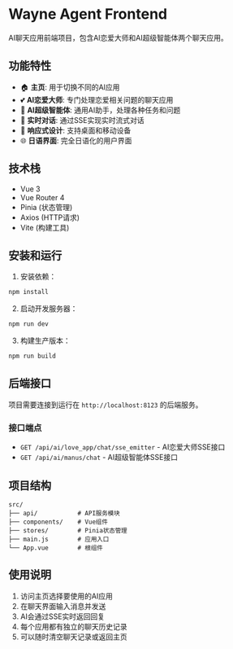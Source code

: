 # Wayne Agent Frontend

AI聊天应用前端项目，包含AI恋爱大师和AI超级智能体两个聊天应用。

## 功能特性

- 🏠 **主页**: 用于切换不同的AI应用
- 💕 **AI恋爱大师**: 专门处理恋爱相关问题的聊天应用
- 🤖 **AI超级智能体**: 通用AI助手，处理各种任务和问题
- 🔄 **实时对话**: 通过SSE实现实时流式对话
- 📱 **响应式设计**: 支持桌面和移动设备
- 🌐 **日语界面**: 完全日语化的用户界面

## 技术栈

- Vue 3
- Vue Router 4
- Pinia (状态管理)
- Axios (HTTP请求)
- Vite (构建工具)

## 安装和运行

1. 安装依赖：

```bash
npm install
```

2. 启动开发服务器：

```bash
npm run dev
```

3. 构建生产版本：

```bash
npm run build
```

## 后端接口

项目需要连接到运行在 `http://localhost:8123` 的后端服务。

### 接口端点

- `GET /api/ai/love_app/chat/sse_emitter` - AI恋爱大师SSE接口
- `GET /api/ai/manus/chat` - AI超级智能体SSE接口

## 项目结构

```
src/
├── api/           # API服务模块
├── components/    # Vue组件
├── stores/        # Pinia状态管理
├── main.js        # 应用入口
└── App.vue        # 根组件
```

## 使用说明

1. 访问主页选择要使用的AI应用
2. 在聊天界面输入消息并发送
3. AI会通过SSE实时返回回复
4. 每个应用都有独立的聊天历史记录
5. 可以随时清空聊天记录或返回主页


